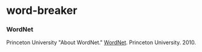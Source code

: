 # word-breaker

### WordNet

Princeton University "About WordNet." [WordNet]. Princeton University. 2010. 

[WordNet]: https://wordnet.princeton.edu/
